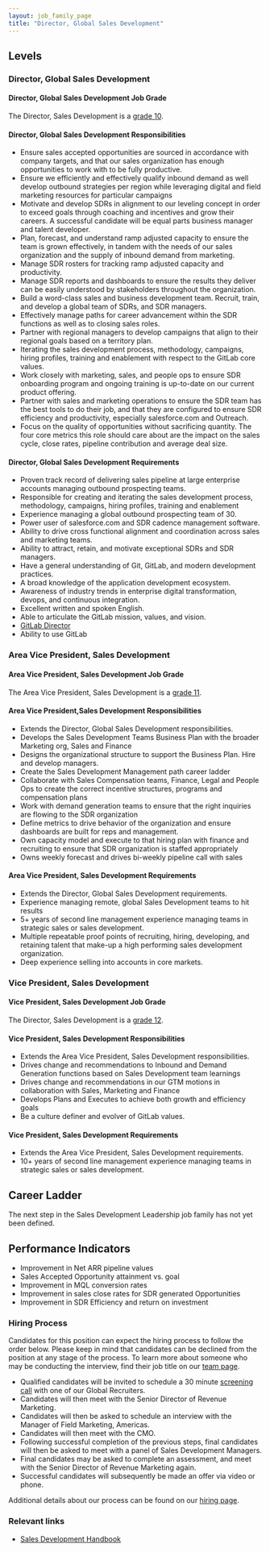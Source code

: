 ```yaml
---
layout: job_family_page
title: "Director, Global Sales Development"
---
```

 
## Levels
 
### Director, Global Sales Development

#### Director, Global Sales Development Job Grade 
 
The Director, Sales Development is a [grade 10](/handbook/total-rewards/compensation/compensation-calculator/#gitlab-job-grades).
 
#### Director, Global Sales Development Responsibilities
 
- Ensure sales accepted opportunities are sourced in accordance with company targets, and that our sales organization has enough opportunities to work with to be fully productive.
- Ensure we efficiently and effectively qualify inbound demand as well develop outbound strategies per region while leveraging digital and field marketing resources for particular campaigns
- Motivate and develop SDRs in alignment to our leveling concept in order to exceed goals through coaching and incentives and grow their careers. A successful candidate will be equal parts business manager and talent developer.
- Plan, forecast, and understand ramp adjusted capacity to ensure the team is grown effectively, in tandem with the needs of our sales organization and the supply of inbound demand from marketing.
- Manage SDR rosters for tracking ramp adjusted capacity and productivity.
- Manage SDR reports and dashboards to ensure the results they deliver can be easily understood by stakeholders throughout the organization.
- Build a word-class sales and business development team. Recruit, train, and develop a global team of SDRs, and SDR managers.
- Effectively manage paths for career advancement within the SDR functions as well as to closing sales roles.
- Partner with regional managers to develop campaigns that align to their regional goals based on a territory plan.
- Iterating the sales development process, methodology, campaigns, hiring profiles, training and enablement with respect to the GitLab core values.
- Work closely with marketing, sales, and people ops to ensure SDR onboarding program and ongoing training is up-to-date on our current product offering.
- Partner with sales and marketing operations to ensure the SDR team has the best tools to do their job, and that they are configured to ensure SDR efficiency and productivity, especially salesforce.com and Outreach.
- Focus on the quality of opportunities without sacrificing quantity.  The four core metrics this role should care about are the impact on the sales cycle, close rates, pipeline contribution and average deal size.
 
#### Director, Global Sales Development Requirements
 
- Proven track record of delivering sales pipeline at large enterprise accounts managing outbound prospecting teams.
- Responsible for creating and iterating the sales development process, methodology, campaigns, hiring profiles, training and enablement
- Experience managing a global outbound prospecting team of 30.
- Power user of salesforce.com and SDR cadence management software.
- Ability to drive cross functional alignment and coordination across sales and marketing teams.
- Ability to attract, retain, and motivate exceptional SDRs and SDR managers.
- Have a general understanding of Git, GitLab, and modern development practices.
- A broad knowledge of the application development ecosystem.
- Awareness of industry trends in enterprise digital transformation, devops, and continuous integration.
- Excellent written and spoken English.
- Able to articulate the GitLab mission, values, and vision.
- [GitLab Director](https://about.gitlab.com/company/team/structure/#director-group)
- Ability to use GitLab
 
### Area Vice President, Sales Development
 
#### Area Vice President, Sales Development Job Grade 
 
The Area Vice President, Sales Development is a [grade 11](/handbook/total-rewards/compensation/compensation-calculator/#gitlab-job-grades).
 
#### Area Vice President,Sales Development Responsibilities

- Extends the Director, Global Sales Development responsibilities.
- Develops the Sales Development Teams Business Plan with the broader Marketing org, Sales and Finance
- Designs the organizational structure to support the Business Plan. Hire and develop managers.
- Create the Sales Development Management path career ladder
- Collaborate with Sales Compensation teams, Finance, Legal and People Ops to create the correct incentive structures, programs and compensation plans
- Work with demand generation teams to ensure that the right inquiries are flowing to the SDR organization
- Define metrics to drive behavior of the organization and ensure dashboards are built for reps and management.
- Own capacity model and execute to that hiring plan with finance and recruiting to ensure that SDR organization is staffed appropriately
- Owns weekly forecast and drives bi-weekly pipeline call with sales
 
#### Area Vice President, Sales Development Requirements

- Extends the Director, Global Sales Development requirements.
- Experience managing remote, global Sales Development teams to hit results
- 5+ years of second line management experience managing teams in strategic sales or sales development.
- Multiple repeatable proof points of recruiting, hiring, developing, and retaining talent that make-up a high performing sales development organization.
- Deep experience selling into accounts in core markets.

### Vice President, Sales Development
 
#### Vice President, Sales Development Job Grade 
 
The Director, Sales Development is a [grade 12](/handbook/total-rewards/compensation/compensation-calculator/#gitlab-job-grades).
 
#### Vice President, Sales Development Responsibilities

- Extends the Area Vice President, Sales Development responsibilities.
- Drives change and recommendations to Inbound and Demand Generation functions based on Sales Development team learnings
- Drives change and recommendations in our GTM motions in collaboration with Sales, Marketing and Finance
- Develops Plans and Executes to achieve both growth and efficiency goals
- Be a culture definer and evolver of GitLab values.
 
#### Vice President, Sales Development Requirements

- Extends the Area Vice President, Sales Development requirements.
- 10+ years of second line management experience managing teams in strategic sales or sales development.
 
## Career Ladder

The next step in the Sales Development Leadership job family has not yet been defined.
 
## Performance Indicators
 
- Improvement in Net ARR pipeline values
- Sales Accepted Opportunity attainment vs. goal
- Improvement in MQL conversion rates
- Improvement in sales close rates for SDR generated Opportunities
- Improvement in SDR Efficiency and return on investment
 
### Hiring Process
 
Candidates for this position can expect the hiring process to follow the order below. Please keep in mind that candidates can be declined from the position at any stage of the process. To learn more about someone who may be conducting the interview, find their job title on our [team page](/company/team/).
 
* Qualified candidates will be invited to schedule a 30 minute [screening call](/handbook/hiring/interviewing/#screening-call) with one of our Global Recruiters.
* Candidates will then meet with the Senior Director of Revenue Marketing.
* Candidates will then be asked to schedule an interview with the Manager of Field Marketing, Americas.
* Candidates will then meet with the CMO.
* Following successful completion of the previous steps, final candidates will then be asked to meet with a panel of Sales Development Managers.
* Final candidates may be asked to complete an assessment, and  meet with the Senior Director of Revenue Marketing again.
* Successful candidates will subsequently be made an offer via video or phone.
 
Additional details about our process can be found on our [hiring page](/handbook/hiring).
 
### Relevant links
 
- [Sales Development Handbook](/handbook/marketing/revenue-marketing/sdr/)
